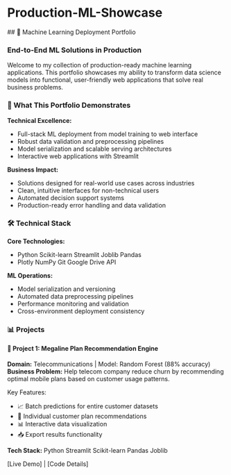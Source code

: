 # Production-ML-Showcase

## 🚀 Machine Learning Deployment Portfolio
### End-to-End ML Solutions in Production

Welcome to my collection of production-ready machine learning applications. This portfolio showcases my ability to transform data science models into functional, user-friendly web applications that solve real business problems.

### 🎯 What This Portfolio Demonstrates
**Technical Excellence:**
* Full-stack ML deployment from model training to web interface
* Robust data validation and preprocessing pipelines
* Model serialization and scalable serving architectures
* Interactive web applications with Streamlit

**Business Impact:**
* Solutions designed for real-world use cases across industries
* Clean, intuitive interfaces for non-technical users
* Automated decision support systems
* Production-ready error handling and data validation

### 🛠️ Technical Stack
**Core Technologies:**
* Python Scikit-learn Streamlit Joblib Pandas
* Plotly NumPy Git Google Drive API

**ML Operations:**
* Model serialization and versioning
* Automated data preprocessing pipelines
* Performance monitoring and validation
* Cross-environment deployment consistency

### 📊 Projects
#### 🎯 Project 1: Megaline Plan Recommendation Engine
**Domain:** Telecommunications | Model: Random Forest (88% accuracy)
**Business Problem:** Help telecom company reduce churn by recommending optimal mobile plans based on customer usage patterns.

Key Features:
* 📈 Batch predictions for entire customer datasets
* 👤 Individual customer plan recommendations
* 📊 Interactive data visualization
* 📥 Export results functionality

**Tech Stack:** Python Streamlit Scikit-learn Pandas Joblib

[Live Demo] | [Code Details]
